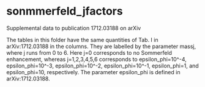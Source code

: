 # sonmmerfeld_jfactors
Supplemental data to publication 1712.03188 on arXiv

The tables in this folder have the same quantities of Tab. I in arXiv:1712.03188 in the columns. 
They are labelled by the parameter massj, where j runs from 0 to 6. Here j=0 corresponds to no Sommerfeld enhancement, whereas j=1,2,3,4,5,6 corresponds to epsilon_phi=10^-4, epsilon_phi=10^-3, epsilon_phi=10^-2, epsilon_phi=10^-1, epsilon_phi=1, and epsilon_phi=10, respectively. The parameter epsilon_phi is defined in arXiv:1712.03188.
